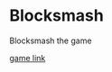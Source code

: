 # Blocksmash
Blocksmash the game

[game link](https://play.google.com/store/apps/details?id=com.xborggames.BlockSmash)
